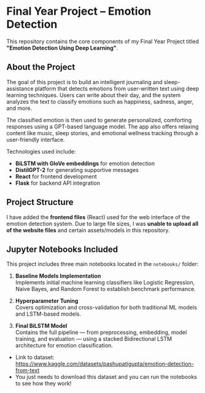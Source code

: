 # Final Year Project – Emotion Detection

This repository contains the core components of my Final Year Project titled **"Emotion Detection Using Deep Learning"**.

## About the Project

The goal of this project is to build an intelligent journaling and sleep-assistance platform that detects emotions from user-written text using deep learning techniques. Users can write about their day, and the system analyzes the text to classify emotions such as happiness, sadness, anger, and more.

The classified emotion is then used to generate personalized, comforting responses using a GPT-based language model. The app also offers relaxing content like music, sleep stories, and emotional wellness tracking through a user-friendly interface.

Technologies used include:
- **BiLSTM with GloVe embeddings** for emotion detection
- **DistilGPT-2** for generating supportive messages
- **React** for frontend development
- **Flask** for backend API integration

## Project Structure

I have added the **frontend files** (React) used for the web interface of the emotion detection system. Due to large file sizes, I was **unable to upload all of the website files** and certain assets/models in this repository.

## Jupyter Notebooks Included

This project includes three main notebooks located in the `notebooks/` folder:

1. **Baseline Models Implementation**  
   Implements initial machine learning classifiers like Logistic Regression, Naive Bayes, and Random Forest to establish benchmark performance.

2. **Hyperparameter Tuning**  
   Covers optimization and cross-validation for both traditional ML models and LSTM-based models.

3. **Final BiLSTM Model**  
   Contains the full pipeline — from preprocessing, embedding, model training, and evaluation — using a stacked Bidirectional LSTM architecture for emotion classification.

- Link to dataset:  https://www.kaggle.com/datasets/pashupatigupta/emotion-detection-from-text
- You just needs to download this dataset and you can run the notebooks to see how they work!
